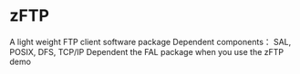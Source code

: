 # zFTP

A light weight FTP client software package
Dependent components： SAL, POSIX, DFS, TCP/IP
Dependent the FAL package when you use the zFTP demo

